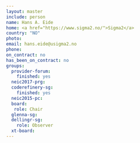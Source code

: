 ```yaml
---
layout: master
include: person
name: Hans A. Eide
home: <a href="https://www.sigma2.no/">Sigma2</a>
country: "NO"
photo:
email: hans.eide@usigma2.no
phone:
on_contract: no
has_been_on_contract: no
groups:
  provider-forum:
    finished: yes
  neic2017-prg:
  coderefinery-sg:
    finished: yes
  neic2015-pc:
  board:
   role: Chair
  glenna-sg:
  dellingr-sg:
    role: Observer
  xt-board:
---
```

